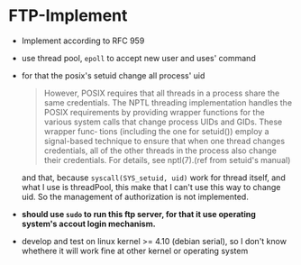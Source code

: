 # FTP-Implement

- Implement according to RFC 959
- use thread pool, `epoll` to accept new user and uses' command
- for that the posix's setuid change all process' uid
   > However,  POSIX  requires  that  all threads in a process share the same credentials.  The NPTL threading implementation handles the  POSIX requirements by providing wrapper functions for the various system calls that change process UIDs and GIDs.  These  wrapper  func‐ tions (including the one for setuid()) employ a signal-based technique to ensure that when one thread changes credentials, all of  the  other threads  in  the  process also change their credentials.  For details, see nptl(7).(ref from setuid's manual)

   and that, because `syscall(SYS_setuid, uid)` work for thread itself, and what I use is threadPool, this make that I can't use this way to change uid. So the management of authorization is not implemented.

- **should use `sudo` to run this ftp server, for that it use operating system's accout login mechanism.**
- develop and test on linux kernel >= 4.10 (debian serial), so I don't know whethere it will work fine at other kernel or operating system

